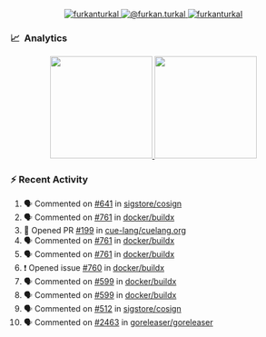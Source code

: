 <p align="center">
  <a href="https://linkedin.com/in/furkanturkal" target="blank">
    <img src="https://img.shields.io/badge/linkedin-%230077B5.svg?&style=for-the-badge&logo=linkedin&logoColor=white" alt="furkanturkal" />
  </a>
  <a href="https://medium.com/@furkan.turkal" target="blank">
    <img src="https://img.shields.io/badge/medium-%2312100E.svg?&style=for-the-badge&logo=medium&logoColor=white" alt="@furkan.turkal" />
  </a>
  <a href="https://twitter.com/furkanturkaI" target="blank">
    <img src="https://img.shields.io/badge/Twitter-1DA1F2?style=for-the-badge&logo=twitter&logoColor=white" alt="furkanturkaI" />
  </a>
</p>

### 📈 &nbsp;Analytics

<p align="center">
  <a href="https://github.com/bufgix">
    <img height="180em" src="https://github-readme-stats-eight-theta.vercel.app/api?username=Dentrax&show_icons=true&theme=algolia&include_all_commits=true&count_private=true&line_height=26"/>
    <img height="180em" src="https://github-readme-stats-eight-theta.vercel.app/api/top-langs/?username=Dentrax&layout=compact&langs_count=8&theme=algolia&line_height=26"/>
  </a>
</p>

### :zap: Recent Activity

<!--START_SECTION:activity-->
1. 🗣 Commented on [#641](https://github.com/sigstore/cosign/issues/641) in [sigstore/cosign](https://github.com/sigstore/cosign)
2. 🗣 Commented on [#761](https://github.com/docker/buildx/issues/761) in [docker/buildx](https://github.com/docker/buildx)
3. 💪 Opened PR [#199](https://github.com/cue-lang/cuelang.org/pull/199) in [cue-lang/cuelang.org](https://github.com/cue-lang/cuelang.org)
4. 🗣 Commented on [#761](https://github.com/docker/buildx/issues/761) in [docker/buildx](https://github.com/docker/buildx)
5. 🗣 Commented on [#761](https://github.com/docker/buildx/issues/761) in [docker/buildx](https://github.com/docker/buildx)
6. ❗️ Opened issue [#760](https://github.com/docker/buildx/issues/760) in [docker/buildx](https://github.com/docker/buildx)
7. 🗣 Commented on [#599](https://github.com/docker/buildx/issues/599) in [docker/buildx](https://github.com/docker/buildx)
8. 🗣 Commented on [#599](https://github.com/docker/buildx/issues/599) in [docker/buildx](https://github.com/docker/buildx)
9. 🗣 Commented on [#512](https://github.com/sigstore/cosign/issues/512) in [sigstore/cosign](https://github.com/sigstore/cosign)
10. 🗣 Commented on [#2463](https://github.com/goreleaser/goreleaser/issues/2463) in [goreleaser/goreleaser](https://github.com/goreleaser/goreleaser)
<!--END_SECTION:activity-->
